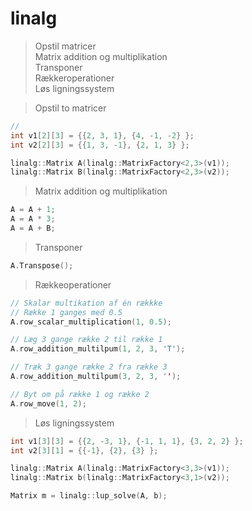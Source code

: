 # linalg <br />

> Opstil matricer <br />
> Matrix addition og multiplikation <br />
> Transponer <br />
> Rækkeroperationer <br />
> Løs ligningssystem <br />

> Opstil to matricer <br />
```c++
// 
int v1[2][3] = {{2, 3, 1}, {4, -1, -2} };
int v2[2][3] = {{1, 3, -1}, {2, 1, 3} };

linalg::Matrix A(linalg::MatrixFactory<2,3>(v1));
linalg::Matrix B(linalg::MatrixFactory<2,3>(v2));
```

> Matrix addition og multiplikation <br />
```c++
A = A + 1;
A = A * 3;
A = A + B;
```

> Transponer <br />
```c++
A.Transpose();
```

> Rækkeoperationer <br />
```c++
// Skalar multikation af én rækkke
// Række 1 ganges med 0.5
A.row_scalar_multiplication(1, 0.5);

// Læg 3 gange række 2 til række 1
A.row_addition_multilpum(1, 2, 3, 'T');

// Træk 3 gange række 2 fra række 3 
A.row_addition_multilpum(3, 2, 3, '');

// Byt om på række 1 og række 2
A.row_move(1, 2);
```

> Løs ligningssystem <br />
```c++
int v1[3][3] = {{2, -3, 1}, {-1, 1, 1}, {3, 2, 2} };
int v2[3][1] = {{-1}, {2}, {3} };

linalg::Matrix A(linalg::MatrixFactory<3,3>(v1));
linalg::Matrix b(linalg::MatrixFactory<3,1>(v2));

Matrix m = linalg::lup_solve(A, b);
```